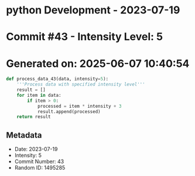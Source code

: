 ﻿# python Development - 2023-07-19
# Commit #43 - Intensity Level: 5
# Generated on: 2025-06-07 10:40:54
```python
def process_data_43(data, intensity=5):
    '''Process data with specified intensity level'''
    result = []
    for item in data:
        if item > 0:
            processed = item * intensity + 3
            result.append(processed)
    return result
```
## Metadata
- Date: 2023-07-19
- Intensity: 5
- Commit Number: 43
- Random ID: 1495285
